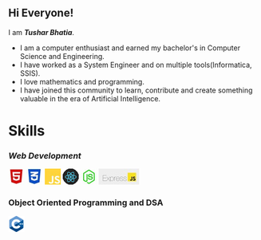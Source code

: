 <h2>Hi Everyone!</h2>
I am <em><strong>Tushar Bhatia</strong></em>. 

<ul>
  <li>I am a computer enthusiast and earned my bachelor's in Computer Science and Engineering.</li>
  <li>I have worked as a System Engineer and on multiple tools(Informatica, SSIS).</li>
  <li>I love mathematics and programming.</li>
  <li>I have joined this community to learn, contribute and create something valuable in the era of Artificial Intelligence. </li>
</ul>

<h1>Skills</h1>

<h3><em>Web Development</em></h3>

![html](html.JPG)
![css](css.JPG)
![JavaScript](js.JPG)
![react](react.gif)
![NodeJs](nodejs.JPG)
![express](express.JPG)

<h3>Object Oriented Programming and DSA</h3>

![c++](c-.png)



<!---
tusharx0809/tusharx0809 is a ✨ particular ✨ repository because its `README.md` (this file) appears on your GitHub profile.
You can click the Preview link to take a look at your changes.
--->
